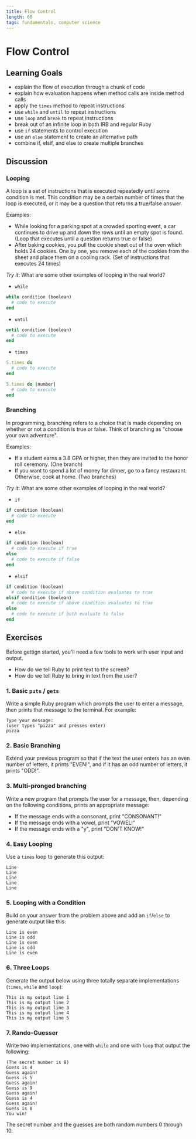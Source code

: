 ```yaml
---
title: Flow Control
length: 60
tags: fundamentals, computer science
---
```


# Flow Control

## Learning Goals

* explain the flow of execution through a chunk of code
* explain how evaluation happens when method calls are inside method calls
* apply the `times` method to repeat instructions
* use `while` and `until` to repeat instructions
* use `loop` and `break` to repeat instructions
* break out of an infinite loop in both IRB and regular Ruby
* use `if` statements to control execution
* use an `else` statement to create an alternative path
* combine if, elsif, and else to create multiple branches

## Discussion

### Looping

A loop is a set of instructions that is executed repeatedly until some condition is met. This condition may be a certain number of times that the loop is executed, or it may be a question that returns a true/false answer. 

Examples: 

- While looking for a parking spot at a crowded sporting event, a car continues to drive up and down the rows until an empty spot is found. (Loop that executes until a question returns true or false)
- After baking cookies, you pull the cookie sheet out of the oven which holds 24 cookies. One by one, you remove each of the cookies from the sheet and place them on a cooling rack. (Set of instructions that executes 24 times)

*Try it*: What are some other examples of looping in the real world? 

* `while`

```ruby
while condition (boolean)
  # code to execute
end
```

* `until`

```ruby
until condition (boolean)
  # code to execute
end
```

* `times`


```ruby
5.times do
  # code to execute
end
```

```ruby
5.times do |number|
  # code to execute
end
```

### Branching

In programming, branching refers to a choice that is made depending on whether or not a condition is true or false. Think of branching as "choose your own adventure".

Examples: 

- If a student earns a 3.8 GPA or higher, then they are invited to the honor roll ceremony. (One branch)
- If you want to spend a lot of money for dinner, go to a fancy restaurant. Otherwise, cook at home. (Two branches)

*Try it*: What are some other examples of looping in the real world? 

* `if`

```ruby
if condition (boolean)
  # code to execute
end
```

* `else`

```ruby
if condition (boolean)
  # code to execute if true
else
  # code to execute if false
end
```

* `elsif`

```ruby
if condition (boolean)
  # code to execute if above condition evaluates to true
elsif condition (boolean)
  # code to execute if above condition evaluates to true
else
  # code to execute if both evaluate to false
end
```

## Exercises

Before gettign started, you'll need a few tools to work with user input and output. 

* How do we tell Ruby to print text to the screen?
* How do we tell Ruby to bring in text from the user?

### 1. Basic `puts` / `gets`

Write a simple Ruby program which prompts the user to enter a message, then prints that message to the terminal. For example:

```
Type your message:
(user types "pizza" and presses enter)
pizza
```

### 2. Basic Branching

Extend your previous program so that if the text the user enters has an even number of letters, it prints "EVEN!", and if it has an odd number of letters, it prints "ODD!".

### 3. Multi-pronged branching

Write a new program that prompts the user for a message, then, depending on the following conditions, prints an appropriate message:

* If the message ends with a consonant, print "CONSONANT!"
* If the message ends with a vowel, print "VOWEL!"
* If the message ends with a "y", print "DON'T KNOW!"

### 4. Easy Looping

Use a `times` loop to generate this output:

```
Line
Line
Line
Line
Line
```

### 5. Looping with a Condition

Build on your answer from the problem above and add an `if`/`else` to generate output like this:

```
Line is even
Line is odd
Line is even
Line is odd
Line is even
```

### 6. Three Loops

Generate the output below using three totally separate implementations (`times`, `while` and `loop`):

```
This is my output line 1
This is my output line 2
This is my output line 3
This is my output line 4
This is my output line 5
```

### 7. Rando-Guesser

Write two implementations, one with `while` and one with `loop` that output the following:

```
(The secret number is 8)
Guess is 4
Guess again!
Guess is 5
Guess again!
Guess is 9
Guess again!
Guess is 4
Guess again!
Guess is 8
You win!
```

The secret number and the guesses are both random numbers 0 through 10.
